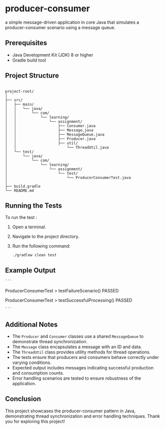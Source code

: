 # producer-consumer

a simple message-driven application in core Java that simulates a producer-consumer scenario using a message queue.

## Prerequisites

- Java Development Kit (JDK) 8 or higher
- Gradle build tool

## Project Structure
```

project-root/
│
├── src/
│   ├── main/
│   │   └── java/
│   │       └── com/
│   │           └── learning/
│   │               └── assignment/
│   │                   ├── Consumer.java
│   │                   ├── Message.java
│   │                   ├── MessageQueue.java
│   │                   ├── Producer.java
│   │                   ├── util/
│   │                       └── ThreadUtil.java
│   └── test/
│       └── java/
│           └── com/
│               └── learning/
│                   └── assignment/
│                       └── test/
│                           └── ProducerConsumerTest.java
│
├── build.gradle
└── README.md

```

## Running the Tests

To run the test :

1. Open a terminal.
2. Navigate to the project directory.
3. Run the following command:

    ```
    ./gradlew clean test
    ```
## Example Output

    ```
   
   ProducerConsumerTest > testFailureScenario() PASSED

   ProducerConsumerTest > testSuccessfulProcessing() PASSED

    ```
## Additional Notes

- The `Producer` and `Consumer` classes use a shared `MessageQueue` to demonstrate thread synchronization.
- The `Message` class encapsulates a message with an ID and data.
- The `ThreadUtil` class provides utility methods for thread operations.
- The tests ensure that producers and consumers behave correctly under varying conditions.
- Expected output includes messages indicating successful production and consumption counts.
- Error handling scenarios are tested to ensure robustness of the application.


## Conclusion

This project showcases the producer-consumer pattern in Java, demonstrating thread synchronization and error handling techniques. Thank you for exploring this project!



